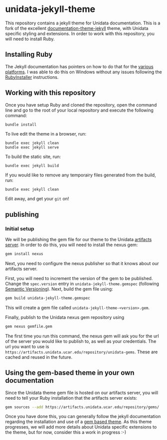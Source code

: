 # unidata-jekyll-theme

This repository contains a jekyll theme for Unidata documentation.
This is a fork of the excellent [documentation-theme-jekyll](https://idratherbewriting.com/documentation-theme-jekyll) theme, with Unidata specific styling and extensions.
In order to work with this repository, you will need to install Ruby.

## Installing Ruby
The Jekyll documentation has pointers on how to do that for the [various platforms](https://jekyllrb.com/docs/installation/).
I was able to do this on Windows without any issues following the [RubyInstaller](https://jekyllrb.com/docs/installation/windows/#installation-via-rubyinstaller) instructions.


## Working with this repository

Once you have setup Ruby and cloned the repository, open the command line and go to the root of your local repository and execute the following command:

~~~sh
bundle install
~~~

To live edit the theme in a browser, run:

~~~
bundle exec jekyll clean
bundle exec jekyll serve
~~~

To build the static site, run:

~~~
bundle exec jekyll build
~~~

If you would like to remove any temporairy files generated from the build, run:

~~~
bundle exec jekyll clean
~~~

Edit away, and get your `git` on!

## publishing

### Initial setup

We will be publishing the gem file for our theme to the Unidata [artifacts server](https://artifacts.unidata.ucar.edu/#browse/browse:unidata-gems).
In order to do this, you will need to install the nexus gem:

~~~sh
gem install nexus
~~~

Next, you need to configure the nexus publisher so that it knows about our artifacts server.

First, you will need to increment the version of the gem to be published.
Change the `spec.version` entry in `unidata-jekyll-theme.gemspec` (following [Semantic Versioning](https://semver.org/)).
Next, build the gem file using:

~~~sh
gem build unidata-jekyll-theme.gemspec
~~~

This will create a gem file called `unidata-jekyll-theme-<version>.gem`.

Finally, publish to the Unidata nexus gem repository using

~~~sh
gem nexus gemfile.gem
~~~

The first time you run this command, the nexus gem will ask you for the url of the server you would like to publish to, as well as your credentials.
The url you want to use is `https://artifacts.unidata.ucar.edu/repository/unidata-gems`.
These are cached and reused in the future.

## Using the gem-based theme in your own documentation

Since the Unidata theme gem file is hosted on our artifacts server, you will need to tell your Ruby installation that the artifacts server exists:

~~~sh
gem sources --add https://artifacts.unidata.ucar.edu/repository/gems/
~~~

Once you have done this, you can generally follow the jekyll documentation regarding the installation and use of a [gem based theme](https://jekyllrb.com/docs/themes/#installing-a-theme).
As this theme progresses, we will add more details about Unidata specific extensions to the theme, but for now, consider this a work in progress :-)

